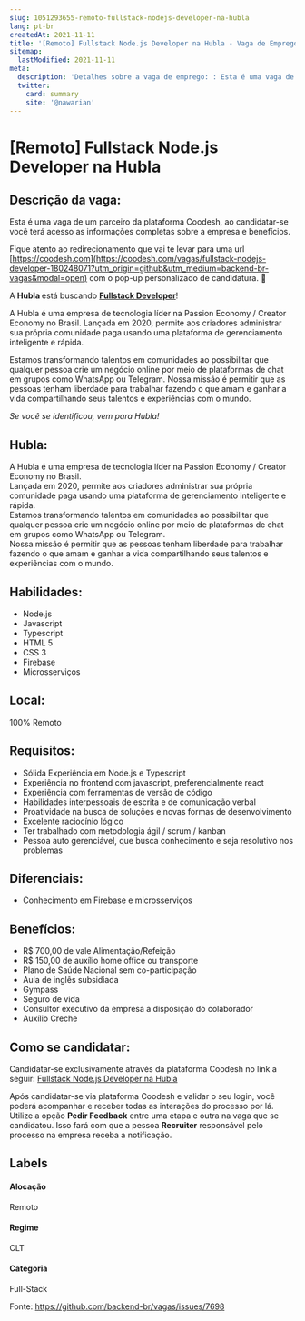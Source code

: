 ```yaml
---
slug: 1051293655-remoto-fullstack-nodejs-developer-na-hubla
lang: pt-br
createdAt: 2021-11-11
title: '[Remoto] Fullstack Node.js Developer na Hubla - Vaga de Emprego'
sitemap:
  lastModified: 2021-11-11
meta:
  description: 'Detalhes sobre a vaga de emprego: : Esta é uma vaga de um parceiro da plataforma Coodesh, ao candidatar-se você terá acesso as informações completas sobre a empresa e benefícios.  Fique atento ao redirecionamento que vai te levar para uma url [https://coodesh.com](https://coodesh.com/vagas/fullstack-nodejs-developer-180248071?utm_origin=github&utm_medium=backend-br-vagas&modal=open) com o pop-up personalizado de candidatura. 👋 <p>A <strong>Hubla </strong>está buscando <strong><ins>Fullstack Developer</ins></strong>!</p> <p>A Hubla é uma empresa de tecnologia líder na Passion Economy / Creator Economy no Brasil. Lançada em 2020, permite aos criadores administrar sua própria comunidade paga usando uma plataforma de gerenciamento inteligente e rápida.</p> <p>Estamos transformando talentos em comunidades ao possibilitar que qualquer pessoa crie um negócio online por meio de plataformas de chat em grupos como WhatsApp ou Telegram. Nossa missão é permitir que as pessoas tenham liberdade para trabalhar fazendo o que amam e ganhar a vida compartilhando seus talentos e experiências com o mundo.</p> <p><em>Se você se identificou, vem para Hubla!</em></p>'
  twitter:
    card: summary
    site: '@nawarian'
---
```


# [Remoto] Fullstack Node.js Developer na Hubla

## Descrição da vaga: 
Esta é uma vaga de um parceiro da plataforma Coodesh, ao candidatar-se você terá acesso as informações completas sobre a empresa e benefícios.


Fique atento ao redirecionamento que vai te levar para uma url [https://coodesh.com](https://coodesh.com/vagas/fullstack-nodejs-developer-180248071?utm_origin=github&utm_medium=backend-br-vagas&modal=open) com o pop-up personalizado de candidatura. 👋
<p>A <strong>Hubla </strong>está buscando <strong><ins>Fullstack  Developer</ins></strong>!</p>
<p>A Hubla é uma empresa de tecnologia líder na Passion Economy / Creator Economy no Brasil. Lançada em 2020, permite aos criadores administrar sua própria comunidade paga usando uma plataforma de gerenciamento inteligente e rápida.</p>
<p>Estamos transformando talentos em comunidades ao possibilitar que qualquer pessoa crie um negócio online por meio de plataformas de chat em grupos como WhatsApp ou Telegram. Nossa missão é permitir que as pessoas tenham liberdade para trabalhar fazendo o que amam e ganhar a vida compartilhando seus talentos e experiências com o mundo.</p>
<p><em>Se você se identificou, vem para Hubla!</em></p>

## Hubla: 
 <p>A Hubla é uma empresa de tecnologia líder na Passion Economy / Creator Economy no Brasil. <br>Lançada em 2020, permite aos criadores administrar sua própria comunidade paga usando uma plataforma de gerenciamento inteligente e rápida.<br>Estamos transformando talentos em comunidades ao possibilitar que qualquer pessoa crie um negócio online por meio de plataformas de chat em grupos como WhatsApp ou Telegram. <br>Nossa missão é permitir que as pessoas tenham liberdade para trabalhar fazendo o que amam e ganhar a vida compartilhando seus talentos e experiências com o mundo.</p>
</p>

 ## Habilidades: 
 - Node.js 
- Javascript 
- Typescript 
- HTML 5 
- CSS 3 
- Firebase 
- Microsserviços
## Local: 
 100% Remoto
## Requisitos: 
 - Sólida Experiência em Node.js e Typescript 
- Experiência no frontend com javascript, preferencialmente react 
- Experiência com ferramentas de versão de código 
- Habilidades interpessoais de escrita e de comunicação verbal 
- Proatividade na busca de soluções e novas formas de desenvolvimento 
- Excelente raciocínio lógico 
- Ter trabalhado com metodologia ágil / scrum / kanban 
- Pessoa auto gerenciável, que busca conhecimento e seja resolutivo nos problemas
## Diferenciais: 
 - Conhecimento em Firebase e microsserviços
## Benefícios: 
 - R$ 700,00 de vale Alimentação/Refeição 
- R$ 150,00 de auxílio home office ou transporte 
- Plano de Saúde Nacional sem co-participação 
- Aula de inglês subsidiada 
- Gympass 
- Seguro de vida 
- Consultor executivo da empresa a disposição do colaborador 
- Auxílio Creche
## Como se candidatar:
Candidatar-se exclusivamente através da plataforma Coodesh no link a seguir: [Fullstack Node.js Developer na Hubla](https://coodesh.com/vagas/fullstack-nodejs-developer-180248071?utm_origin=github&utm_medium=backend-br-vagas&modal=open)


Após candidatar-se via plataforma Coodesh e validar o seu login, você poderá acompanhar e receber todas as interações do processo por lá. Utilize a opção **Pedir Feedback** entre uma etapa e outra na vaga que se candidatou. Isso fará com que a pessoa **Recruiter** responsável pelo processo na empresa receba a notificação.
## Labels
#### Alocação
Remoto
#### Regime
CLT
#### Categoria
Full-Stack

Fonte: https://github.com/backend-br/vagas/issues/7698